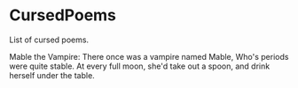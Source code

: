 # CursedPoems
List of cursed poems.

Mable the Vampire:
There once was a vampire named Mable,
Who's periods were quite stable.
At every full moon,
she'd take out a spoon,
and drink herself under the table.
